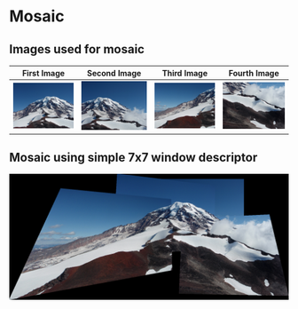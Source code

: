# Mosaic

## Images used for mosaic
| First Image    | Second Image    | Third Image    | Fourth Image    |
|---------------- | --------------- | --------------- | --------------- |
| ![First Image](resources/Rainier1.png)     | ![Second Image](resources/Rainier2.png)    | ![Third Image](resources/Rainier3.png)    | ![Fourth Image](resources/Rainier6.png)    |


## Mosaic using simple 7x7 window descriptor
![7x7 Mosaic](resources/mosaic.png)

